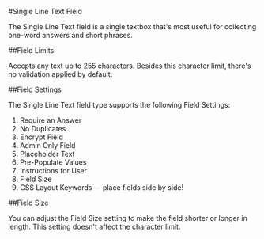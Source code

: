 #Single Line Text Field

The Single Line Text field is a single textbox that's most useful for collecting one-word answers and short phrases.


##Field Limits

Accepts any text up to 255 characters. Besides this character limit, there's no validation applied by default.

##Field Settings

The Single Line Text field type supports the following Field Settings:

1. Require an Answer
2. No Duplicates
3. Encrypt Field
4. Admin Only Field
5. Placeholder Text
6. Pre-Populate Values
7. Instructions for User
8. Field Size
9. CSS Layout Keywords — place fields side by side!

##Field Size

You can adjust the Field Size setting to make the field shorter or longer in length. This setting doesn't affect the character limit.